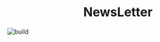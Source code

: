<h1 align="center">NewsLetter<span></span></h1>

![build](https://github.com/yngtodd/newsletter/workflows/build/badge.svg)
